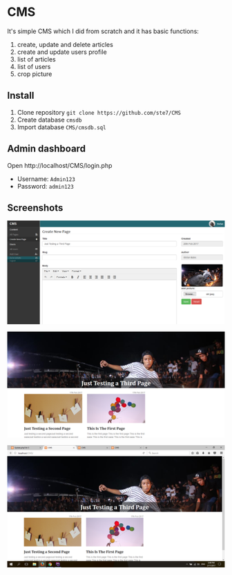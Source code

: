 CMS
===
It's simple CMS which I did from scratch and it has basic functions:
1. create, update and delete articles
2. create and update users profile
3. list of articles
4. list of users
5. crop picture

## Install
1. Clone repository ``git clone https://github.com/ste7/CMS``
2. Create database ``cmsdb``
3. Import database ``CMS/cmsdb.sql``

## Admin dashboard
Open http://localhost/CMS/login.php
* Username: ``Admin123``
* Password: ``admin123``

Screenshots
-----------

![picture alt](https://raw.githubusercontent.com/ste7/CMS/master/app/img/Screenshot-1.png "Screenshot")

![picture alt](https://raw.githubusercontent.com/ste7/CMS/master/app/img/Screenshot-2.png "Screenshot")

![picture alt](https://raw.githubusercontent.com/ste7/CMS/master/app/img/Screenshot-3.png "Screenshot")